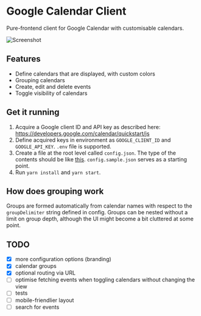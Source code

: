 # Google Calendar Client

Pure-frontend client for Google Calendar with customisable calendars.

![Screenshot](https://i.imgur.com/NxxFR9R.png)

## Features

- Define calendars that are displayed, with custom colors
- Grouping calendars
- Create, edit and delete events
- Toggle visibility of calendars

## Get it running

1.  Acquire a Google client ID and API key as described here: https://developers.google.com/calendar/quickstart/js
2.  Define acquired keys in environment as `GOOGLE_CLIENT_ID` and `GOOGLE_API_KEY`. `.env` file is supported.
3.  Create a file at the root level called `config.json`. The type of the contents should be like [this](https://github.com/bodyflex/google-calendar-client/blob/master/src/types.ts#L36-L39). `config.sample.json` serves as a starting point.
4.  Run `yarn install` and `yarn start`.

## How does grouping work

Groups are formed automatically from calendar names with respect to the `groupDelimiter` string defined in config. Groups can be nested without a limit on group depth, although the UI might become a bit cluttered at some point.

## TODO

- [x] more configuration options (branding)
- [x] calendar groups
- [x] optional routing via URL
- [ ] optimise fetching events when toggling calendars without changing the view
- [ ] tests
- [ ] mobile-friendlier layout
- [ ] search for events
